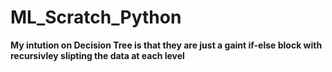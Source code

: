 # ML_Scratch_Python

**My intution on Decision Tree is that they are just a gaint if-else block with recursivley slipting the data at each level**


